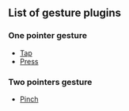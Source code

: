 ## List of gesture plugins

### One pointer gesture

- [Tap](gesture-tap.md)
- [Press](gesture-press.md)

### Two pointers gesture

- [Pinch](gesture-pinch.md)